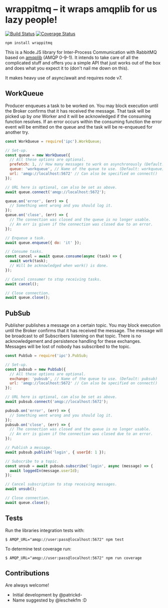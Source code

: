 # wrappitmq – it wraps amqplib for us lazy people!

[![Build Status](https://travis-ci.org/patrickd-/wrappitmq.node.svg?branch=master)](https://travis-ci.org/patrickd-/wrappitmq.node) [![Coverage Status](https://coveralls.io/repos/github/patrickd-/wrappitmq.node/badge.svg)](https://coveralls.io/github/patrickd-/wrappitmq.node)

```
npm install wrappitmq
```

This is a Node.JS library for Inter-Process Communication with RabbitMQ based on [amqplib](https://github.com/squaremo/amqp.node) (AMQP 0-9-1). It intends to take care of all the complicated stuff and offers you a simple API that just works out of the box and does what you expect it to (don't nail me down on this).

It makes heavy use of async/await and requires node v7.


## WorkQueue

Producer enqueues a task to be worked on. You may block execution until the Broker confirms that it has received the message. That task will be picked up by *one* Worker and it will be acknowledged if the consuming function resolves. If an error occurs within the consuming function the error event will be emitted on the queue and the task will be re-enqueued for another try.

```javascript
const WorkQueue = require('ipc').WorkQueue;

// Set-up.
const queue = new WorkQueue({
  // All these options are optional.
  prefetch: 1, // How many messages to work on asynchronously (Default: 1)
  queue: 'workqueue', // Name of the queue to use. (Default: workqueue)
  url: 'amqp://localhost:5672' // Can also be specified on connect()
});

// URL here is optional, can also be set as above.
await queue.connect('amqp://localhost:5672');

queue.on('error', (err) => {
  // Something went wrong and you should log it.
});
queue.on('close', (err) => {
  // The connection was closed and the queue is no longer usable.
  // An err is given if the connection was closed due to an error.
});

// Enqueue a task.
await queue.enqueue({ do: 'it' });

// Consume tasks.
const cancel = await queue.consume(async (task) => {
  await work(task);
  // Will be acknowledged when work() is done.
});

// Cancel consumer to stop receiving tasks.
await cancel();

// Close connection.
await queue.close();
```

## PubSub

Publisher publishes a message on a certain topic. You may block execution until the Broker confirms that it has received the message. The message will be broadcast to *all* Subscribers listening on that topic. There is no acknowledgement and persistence handling for these exchanges. Messages will be lost of nobody has subscribed to the topic.

```javascript
const PubSub = require('ipc').PubSub;

// Set-up.
const pubsub = new PubSub({
  // All these options are optional.
  exchange: 'pubsub', // Name of the queue to use. (Default: pubsub)
  url: 'amqp://localhost:5672' // Can also be specified on connect()
});

// URL here is optional, can also be set as above.
await pubsub.connect('amqp://localhost:5672');

pubsub.on('error', (err) => {
  // Something went wrong and you should log it.
});
pubsub.on('close', (err) => {
  // The connection was closed and the queue is no longer usable.
  // An err is given if the connection was closed due to an error.
});

// Publish a message.
await pubsub.publish('login', { userId: 1 });

// Subscribe to a topic.
const unsub = await pubsub.subscribe('login', async (message) => {
  await loggedIn(message.userId);
});

// Cancel subscription to stop receiving messages.
await unsub();

// Close connection.
await queue.close();
```

## Tests

Run the libraries integration tests with:
```
$ AMQP_URL="amqp://user:pass@localhost:5672" npm test
```

To determine test coverage run:
```
$ AMQP_URL="amqp://user:pass@localhost:5672" npm run coverage
```

## Contributions

Are always welcome!

* Initial development by @patrickd-
* Name suggested by @leschekfm :D
